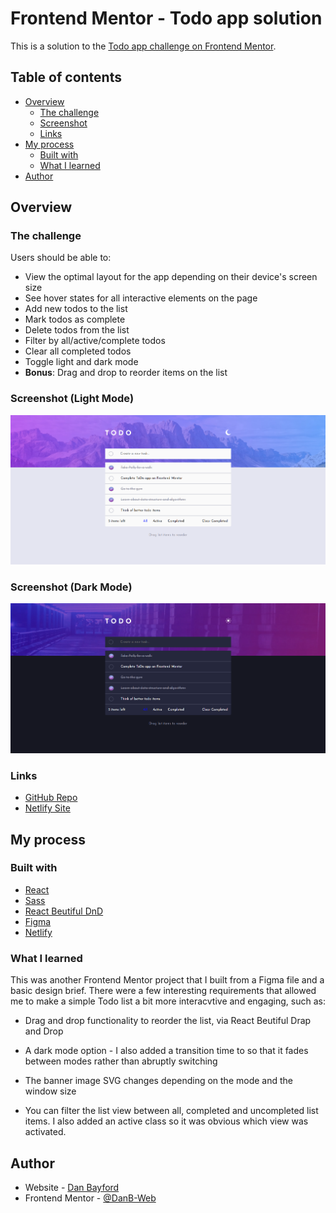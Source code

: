 # Frontend Mentor - Todo app solution

This is a solution to the [Todo app challenge on Frontend Mentor](https://www.frontendmentor.io/challenges/todo-app-Su1_KokOW).

## Table of contents

- [Overview](#overview)
  - [The challenge](#the-challenge)
  - [Screenshot](#screenshot)
  - [Links](#links)
- [My process](#my-process)
  - [Built with](#built-with)
  - [What I learned](#what-i-learned)
- [Author](#author)

## Overview

### The challenge

Users should be able to:

- View the optimal layout for the app depending on their device's screen size
- See hover states for all interactive elements on the page
- Add new todos to the list
- Mark todos as complete
- Delete todos from the list
- Filter by all/active/complete todos
- Clear all completed todos
- Toggle light and dark mode
- **Bonus**: Drag and drop to reorder items on the list

### Screenshot (Light Mode)

![](./todo-light-screenshot.png)

### Screenshot (Dark Mode)

![](./todo-dark-screenshot.png)

### Links

- [GitHub Repo](https://github.com/DanB-Web/FEM_Todo)
- [Netlify Site](https://dba-fem-todo.netlify.app/)

## My process

### Built with

- [React](https://reactjs.org/)
- [Sass](https://sass-lang.com/)
- [React Beutiful DnD](https://github.com/atlassian/react-beautiful-dnd)
- [Figma](https://www.figma.com/)
- [Netlify](https://www.netlify.com/)

### What I learned

This was another Frontend Mentor project that I built from a Figma file and a basic design brief. There were a few interesting requirements that allowed me to make a simple Todo list a bit more interacvtive and engaging, such as:

- Drag and drop functionality to reorder the list, via React Beutiful Drap and Drop

- A dark mode option - I also added a transition time to so that it fades between modes rather than abruptly switching

- The banner image SVG changes depending on the mode and the window size

- You can filter the list view between all, completed and uncompleted list items. I also added an active class so it was obvious which view was activated.

## Author

- Website - [Dan Bayford](https://dba-portfolio.netlify.app/)
- Frontend Mentor - [@DanB-Web](https://www.frontendmentor.io/profile/DanB-Web)
